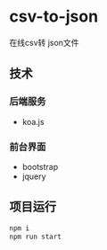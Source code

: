 # csv-to-json

在线csv转 json文件

## 技术

### 后端服务

* koa.js

### 前台界面

* bootstrap
* jquery

## 项目运行

```cmd
npm i 
npm run start
```

